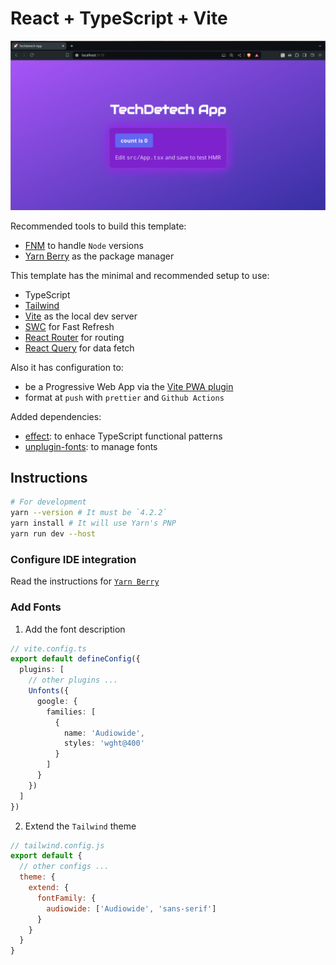 # React + TypeScript + Vite

![TechDetech App Screenshot](public/screenshot.png)

Recommended tools to build this template:

- [FNM](https://github.com/Schniz/fnm) to handle `Node` versions
- [Yarn Berry](https://yarnpkg.com/migration/guide) as the package manager

This template has the minimal and recommended setup to use:

- TypeScript
- [Tailwind](https://tailwindcss.com/docs/installation)
- [Vite](https://vitejs.dev/guide/) as the local dev server
- [SWC](https://swc.rs/) for Fast Refresh
- [React Router](https://reactrouter.com/en/main/start/overview) for routing
- [React Query](https://tanstack.com/query/latest/docs/framework/react/overview) for data fetch

Also it has configuration to:

- be a Progressive Web App via the [Vite PWA plugin](https://vite-pwa-org.netlify.app/guide/)
- format at `push` with `prettier` and `Github Actions`

Added dependencies:

- [effect](https://effect.website/docs/why-effect): to enhace TypeScript functional patterns
- [unplugin-fonts](https://github.com/cssninjaStudio/unplugin-fonts): to manage fonts

## Instructions

```bash
# For development
yarn --version # It must be `4.2.2`
yarn install # It will use Yarn's PNP
yarn run dev --host
```

### Configure IDE integration

Read the instructions for [`Yarn Berry`](https://yarnpkg.com/getting-started/editor-sdks)

### Add Fonts

1. Add the font description

```ts
// vite.config.ts
export default defineConfig({
  plugins: [
    // other plugins ...
    Unfonts({
      google: {
        families: [
          {
            name: 'Audiowide',
            styles: 'wght@400'
          }
        ]
      }
    })
  ]
})
```

2. Extend the `Tailwind` theme

```js
// tailwind.config.js
export default {
  // other configs ...
  theme: {
    extend: {
      fontFamily: {
        audiowide: ['Audiowide', 'sans-serif']
      }
    }
  }
}
```
